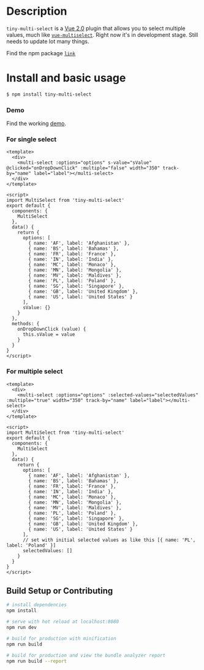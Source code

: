 # Description
`tiny-multi-select` is a [Vue 2.0](https://vuejs.org) plugin that allows you to select multiple values, much like [`vue-multiselect`](https://github.com/shentao/vue-multiselect). Right now it's in development stage. Still needs to update lot many things.


Find the npm package [`link`](https://www.npmjs.com/package/tiny-multi-select)

# Install and basic usage

```sh
$ npm install tiny-multi-select
```

### Demo
Find the working [demo](https://codesandbox.io/s/xv1wv3mqoo).

### For single select
```
<template>
  <div>
    <multi-select :options="options" s-value="sValue" @clicked="onDropDownClick" :multiple="false" width="350" track-by="name" label="label"></multi-select>
  </div>
</template>

<script>
import MultiSelect from 'tiny-multi-select'
export default {
  components: {
    MultiSelect
  },
  data() {
    return {
      options: [
      	{ name: 'AF', label: 'Afghanistan' },
        { name: 'BS', label: 'Bahamas' },
        { name: 'FR', label: 'France' },
        { name: 'IN', label: 'India' },
        { name: 'MC', label: 'Monaco' },
        { name: 'MN', label: 'Mongolia' },
        { name: 'MV', label: 'Maldives' },
        { name: 'PL', label: 'Poland' },
        { name: 'SG', label: 'Singapore' },
        { name: 'GB', label: 'United Kingdom' },
        { name: 'US', label: 'United States' }
      ],
      sValue: {}
    }
  },
  methods: {
    onDropDownClick (value) {
      this.sValue = value
    }
  }
}
</script>
```

### For multiple select
```
<template>
  <div>
    <multi-select :options="options" :selected-values="selectedValues" :multiple="true" width="350" track-by="name" label="label"></multi-select>
  </div>
</template>

<script>
import MultiSelect from 'tiny-multi-select'
export default {
  components: {
    MultiSelect
  },
  data() {
    return {
      options: [
      	{ name: 'AF', label: 'Afghanistan' },
        { name: 'BS', label: 'Bahamas' },
        { name: 'FR', label: 'France' },
        { name: 'IN', label: 'India' },
        { name: 'MC', label: 'Monaco' },
        { name: 'MN', label: 'Mongolia' },
        { name: 'MV', label: 'Maldives' },
        { name: 'PL', label: 'Poland' },
        { name: 'SG', label: 'Singapore' },
        { name: 'GB', label: 'United Kingdom' },
        { name: 'US', label: 'United States' }
      ],
      // set with initial selected values as like this [{ name: 'PL', label: 'Poland' }]
      selectedValues: []
    }
  }
}
</script>
```

## Build Setup or Contributing

``` bash
# install dependencies
npm install

# serve with hot reload at localhost:8080
npm run dev

# build for production with minification
npm run build

# build for production and view the bundle analyzer report
npm run build --report
```


